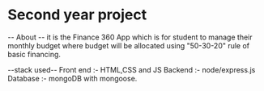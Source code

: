 # Second year project 

-- About -- 
it is the Finance 360 App which is for student to manage their monthly budget where budget will be allocated using
"50-30-20" rule of basic financing.

--stack used--
Front end :- HTML,CSS and JS
Backend :- node/express.js
Database :- mongoDB with mongoose.
